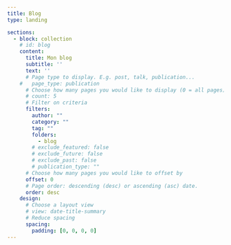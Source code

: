 ```yaml
---
title: Blog
type: landing

sections:
  - block: collection
    # id: blog
    content:
      title: Mon blog
      subtitle: ''
      text: ''
      # Page type to display. E.g. post, talk, publication...
    #   page_type: publication
      # Choose how many pages you would like to display (0 = all pages)
      # count: 5
      # Filter on criteria
      filters:
        author: ""
        category: ""
        tag: ""
        folders: 
          - blog
        # exclude_featured: false
        # exclude_future: false
        # exclude_past: false
        # publication_type: ""
      # Choose how many pages you would like to offset by
      offset: 0
      # Page order: descending (desc) or ascending (asc) date.
      order: desc
    design:
      # Choose a layout view
      # view: date-title-summary
      # Reduce spacing
      spacing:
        padding: [0, 0, 0, 0]
---
```

